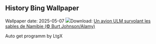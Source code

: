 ## History Bing Wallpaper
Wallpaper date: 2025-05-07
![](https://www.bing.com/th?id=OHR.FlyoverNamibia_FR-CA3457148210_UHD.jpg&w=1000)Download: [Un avion ULM survolant les sables de Namibie (© Burt Johnson/Alamy)](https://www.bing.com/th?id=OHR.FlyoverNamibia_FR-CA3457148210_UHD.jpg)

Auto get programm by LtgX
